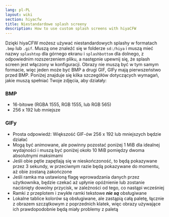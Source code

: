 ```yaml
---
lang: pl-PL
layout: wiki
section: hiyacfw
title: Niestandardowe splash screeny
description: How to use custom splash screens with hiyaCFW
---
```


Dzięki hiyaCFW możesz używać niestandardowych splashy w formatach `.bmp` lub `.gif`. Muszą one znaleźć się w folderze `sd:/hiya` i muszą mieć nazwy `splashtop` dla górnego ekranu i `splashbottom` dla dolnego, z odpowiednim rozszerzeniem pliku, a następnie upewnij się, że splash screen jest włączony w konfiguracji. Obrazy nie muszą być w tym samym formacie, więc jeden może być BMP a drugi GIF, GIFy mają pierwszeństwo przed BMP. Poniżej znajduje się kilka szczegółów dotyczących wymagań, jakie muszą spełniać Twoje zdjęcia, aby działały:

### BMP
- 16-bitowe (RGBA 1555, RGB 1555, lub RGB 565)
- 256 x 192 lub mniejsze

### GIFy
- Prosta odpowiedź: Większość GIF-ów 256 x 192 lub mniejszych będzie działać
- Mogą być animowane, ale powinny pozostać poniżej 1 MiB dla idealnej wydajności i muszą być poniżej około 10 MiB pomiędzy dwoma absolutnymi maksimami
- Jeśli obie pętle zapętlają się w nieskończoność, to będą pokazywane przez 3 sekundy, w przeciwnym razie będą pokazywane do momentu, aż obie zostaną zakończone
- Jeśli ramka ma ustawioną flagę wprowadzania danych przez użytkownika, będzie czekać aż upłynie opóźnienie lub zostanie naciśnięty dowolny przycisk, w zależności od tego, co nastąpi wcześniej
- Ramki z przeplotem i zwykłe ramki tekstowe ***nie są*** obsługiwane
- Lokalne tablice kolorów są obsługiwane, ale zastąpią całą paletę, łącznie z obrazem szczątkowym z poprzednich klatek, więc obrazy używające ich prawdopodobnie będą miały problemy z paletą
